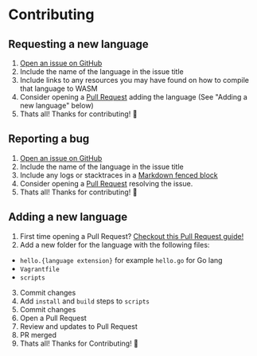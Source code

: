 # Contributing

## Requesting a new language

1. [Open an issue on GitHub](https://github.com/ChristianMurphy/compile-to-web/issues/new)
2. Include the name of the language in the issue title
3. Include links to any resources you may have found on how to compile that language to WASM
4. Consider opening a [Pull Request](https://github.com/Roshanjossey/first-contributions#readme) adding the language (See "Adding a new language" below)
5. Thats all! Thanks for contributing! :bow:

## Reporting a bug

1. [Open an issue on GitHub](https://github.com/ChristianMurphy/compile-to-web/issues/new)
2. Include the name of the language in the issue title
3. Include any logs or stacktraces in a [Markdown fenced block](https://help.github.com/articles/creating-and-highlighting-code-blocks/)
4. Consider opening a [Pull Request](https://github.com/Roshanjossey/first-contributions#readme) resolving the issue.
5. Thats all! Thanks for contributing! :bow:

## Adding a new language

1. First time opening a Pull Request? [Checkout this Pull Request guide!](https://github.com/Roshanjossey/first-contributions#readme)
2. Add a new folder for the language with the following files:
  * `hello.{language extension}` for example `hello.go` for Go lang
  * `Vagrantfile`
  * `scripts`
3. Commit changes
4. Add `install` and `build` steps to `scripts`
5. Commit changes
6. Open a Pull Request
7. Review and updates to Pull Request
8. PR merged
9. Thats all! Thanks for Contributing! :bow:
